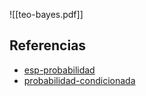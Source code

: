 ![[teo-bayes.pdf]]

## Referencias
- [esp-probabilidad](./esp-probabilidad.md)
- [probabilidad-condicionada](./probabilidad-condicionada.md)
